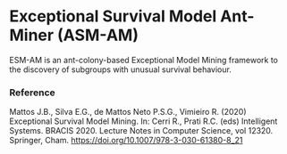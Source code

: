 # Exceptional Survival Model Ant-Miner (ASM-AM)
ESM-AM is an ant-colony-based Exceptional Model Mining framework to the discovery of subgroups with unusual survival behaviour.
### Reference
Mattos J.B., Silva E.G., de Mattos Neto P.S.G., Vimieiro R. (2020) Exceptional Survival Model Mining. In: Cerri R., Prati R.C. (eds) Intelligent Systems. BRACIS 2020. Lecture Notes in Computer Science, vol 12320. Springer, Cham. https://doi.org/10.1007/978-3-030-61380-8_21
